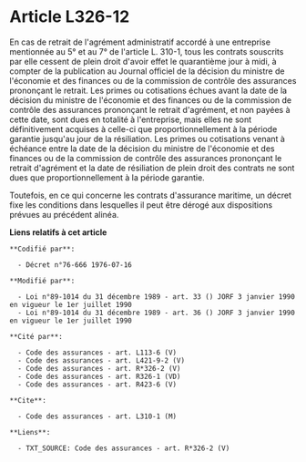 # Article L326-12

En cas de retrait de l'agrément administratif accordé à une entreprise mentionnée au 5° et au 7° de l'article L. 310-1, tous
les contrats souscrits par elle cessent de plein droit d'avoir effet le quarantième jour à midi, à compter de la publication
au Journal officiel de la décision du ministre de l'économie et des finances ou de la commission de contrôle des assurances
prononçant le retrait. Les primes ou cotisations échues avant la date de la décision du ministre de l'économie et des
finances ou de la commission de contrôle des assurances prononçant le retrait d'agrément, et non payées à cette date, sont
dues en totalité à l'entreprise, mais elles ne sont définitivement acquises à celle-ci que proportionnellement à la période
garantie jusqu'au jour de la résiliation. Les primes ou cotisations venant à échéance entre la date de la décision du
ministre de l'économie et des finances ou de la commission de contrôle des assurances prononçant le retrait d'agrément et la
date de résiliation de plein droit des contrats ne sont dues que proportionnellement à la période garantie.

Toutefois, en ce qui concerne les contrats d'assurance maritime, un décret fixe les conditions dans lesquelles il peut être
dérogé aux dispositions prévues au précédent alinéa.

**Liens relatifs à cet article**

	**Codifié par**:

	  - Décret n°76-666 1976-07-16

	**Modifié par**:

	  - Loi n°89-1014 du 31 décembre 1989 - art. 33 () JORF 3 janvier 1990 en vigueur le 1er juillet 1990
	  - Loi n°89-1014 du 31 décembre 1989 - art. 36 () JORF 3 janvier 1990 en vigueur le 1er juillet 1990

	**Cité par**:

	  - Code des assurances - art. L113-6 (V)
	  - Code des assurances - art. L421-9-2 (V)
	  - Code des assurances - art. R*326-2 (V)
	  - Code des assurances - art. R326-1 (VD)
	  - Code des assurances - art. R423-6 (V)

	**Cite**:

	  - Code des assurances - art. L310-1 (M)

	**Liens**:

	  - TXT_SOURCE: Code des assurances - art. R*326-2 (V)
